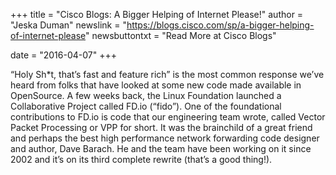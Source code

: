 +++
title = "Cisco Blogs: A Bigger Helping of Internet Please!"
author = "Jeska Duman"
newslink = "https://blogs.cisco.com/sp/a-bigger-helping-of-internet-please"
newsbuttontxt = "Read More at Cisco Blogs"

date = "2016-04-07"
+++

“Holy Sh*t, that’s fast and feature rich” is the most common response we’ve heard from folks that
have looked at some new code made available in OpenSource. A few weeks back, the Linux Foundation
launched a Collaborative Project called FD.io (“fido”). One of the foundational contributions to FD.io
is code that our engineering team wrote, called Vector Packet Processing or VPP for short. It was the
brainchild of a great friend and perhaps the best high performance network forwarding code designer
and author, Dave Barach.  He and the team have been working on it since 2002 and it’s on its third
complete rewrite (that’s a good thing!).
